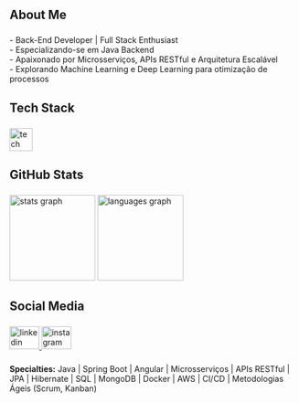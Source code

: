 <h2 align="left">About Me</h2>

###

<p align="left">
- Back-End Developer | Full Stack Enthusiast<br>
- Especializando-se em Java Backend<br>
- Apaixonado por Microsserviços, APIs RESTful e Arquitetura Escalável<br>
- Explorando Machine Learning e Deep Learning para otimização de processos<br>
</p>

###

<h2 align="left">Tech Stack</h2>

###

<div align="left">
  <img src="https://skillicons.dev/icons?i=java,spring,angular,python,tensorflow,keras,pytorch,opencv,mysql,postgres,mongodb,aws,docker" height="40" alt="tech stack logos"  />
</div>

###

<h2 align="left">GitHub Stats</h2>

###

<div align="left">
  <img src="https://github-readme-stats.vercel.app/api?username=MSouza27&hide_title=false&hide_rank=false&show_icons=true&include_all_commits=true&count_private=true&disable_animations=false&theme=dark&locale=en&hide_border=false&order=1" height="150" alt="stats graph"  />
  <img src="https://github-readme-stats.vercel.app/api/top-langs?username=MSouza27&locale=en&hide_title=false&layout=compact&card_width=320&langs_count=5&theme=dark&hide_border=false&order=2" height="150" alt="languages graph"  />
</div>

###

<h2 align="left">Social Media</h2>

###

<div align="left">
  <a href="https://www.linkedin.com/in/magno-souza-dos-santos" target="_blank">
    <img src="https://raw.githubusercontent.com/maurodesouza/profile-readme-generator/master/src/assets/icons/social/linkedin/default.svg" width="52" height="40" alt="linkedin logo"  />
  </a>
  <a href="https://instagram.com/magno1988" target="_blank">
    <img src="https://raw.githubusercontent.com/maurodesouza/profile-readme-generator/master/src/assets/icons/social/instagram/default.svg" width="52" height="40" alt="instagram logo"  />
  </a>
</div>

###

<p align="left">
<b>Specialties:</b> Java | Spring Boot | Angular | Microsserviços | APIs RESTful | JPA | Hibernate | SQL | MongoDB | Docker | AWS | CI/CD | Metodologias Ágeis (Scrum, Kanban)
</p>

